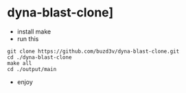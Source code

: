 # dyna-blast-clone]

* install make
* run this
```
git clone https://github.com/buzd3v/dyna-blast-clone.git
cd ./dyna-blast-clone
make all
cd ./output/main
```
* enjoy
